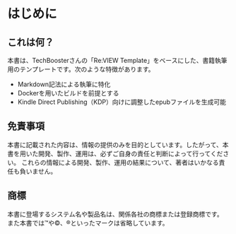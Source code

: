 # はじめに

## これは何？

本書は、TechBoosterさんの「Re:VIEW Template」をベースにした、書籍執筆用のテンプレートです。次のような特徴があります。

- Markdown記法による執筆に特化
- Dockerを用いたビルドを前提とする
- Kindle Direct Publishing（KDP）向けに調整したepubファイルを生成可能

## 免責事項

本書に記載された内容は、情報の提供のみを目的としています。したがって、本書を用いた開発、製作、運用は、必ずご自身の責任と判断によって行ってください。
これらの情報による開発、製作、運用の結果について、著者はいかなる責任も負いません。

## 商標

本書に登場するシステム名や製品名は、関係各社の商標または登録商標です。
また本書では™や©、®といったマークは省略しています。
